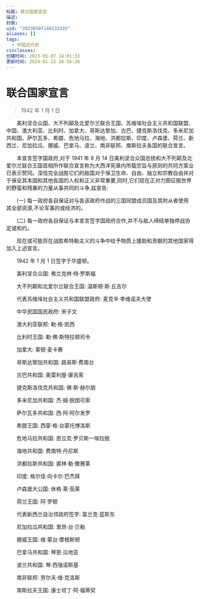 ```yaml
---
标题: 联合国家宣言
描述:
封面:
uid: "20230507140133335"
aliases: []
tags:
  - 中国近代史
cssclasses:
创建时间: 2023-05-07 14:01:33
更新时间: 2024-01-22 16:56:26
---
```


# 联合国家宣言

> 1942 年 1 月 1 日

　　美利坚合众国、大不列颠及北爱尔兰联合王国、苏维埃社会主义共和国联盟、中国、澳大利亚、比利时、加拿大、哥斯达黎加、古巴、捷克斯洛伐克、多米尼加共和国、萨尔瓦多、希腊、危地马拉、海地、洪都拉斯、印度、卢森堡、荷兰、新西兰、尼加拉瓜、挪威、巴拿马、波兰、南非联邦、南斯拉夫各国的联合宣言。

　　本宣言签字国政府,对于 1941 年 8 月 14 日美利坚合众国总统和大不列颠及北爱尔兰联合王国首相所作联合宣言称为大西洋宪章内所载宗旨与原则的共同方案业已表示赞同。深信完全战胜它们的敌国对于保卫生命、自由、独立和宗教自由并对于保全其本国和其他各国的人权和正义非常重要,同时,它们现在正对力图征服世界的野蛮和残暴的力量从事共同的斗争,兹宣告:

　　(一) 每一政府各自保证对与各该政府作战的三国同盟成员国及其附从者使用其全部资源,不论军事的或经济的。

　　(二) 每一政府各自保证与本宣言签字国政府合作,并不与敌人缔结单独停战协定或和约。

　　现在或可能将在战胜希特勒主义的斗争中给予物质上援助和贡献的其他国家得加入上述宣言。

　　1942 年 1 月 1 日签字于华盛顿。

　　美利坚合众国: 弗兰克林·特·罗斯福

　　大不列颠和北爱尔兰联合王国: 温斯顿·斯·丘吉尔

　　代表苏维埃社会主义共和国联盟政府: 麦克辛·李维诺夫大使

　　中华民国国民政府: 宋子文

　　澳大利亚联邦: 勒·格·凯西

　　比利时王国: 勒·佛·斯特拉顿司令

　　加拿大: 莱顿·麦卡赛

　　哥斯达黎加共和国: 路易斯·费南台

　　古巴共和国: 奥雷利屋·康吉索

　　捷克斯洛伐克共和国: 佛·斯·赫尔朋

　　多米尼加共和国: 杰·姆·脱朗可索

　　萨尔瓦多共和国: 西·阿·阿尔发罗

　　希腊王国: 西蒙·格·台蒙托博洛斯

　　危地马拉共和国: 恩立克·罗贝斯一埃拉脱

　　海地共和国: 费南特·丹尼斯

　　洪都拉斯共和国: 裘林·勒·撒赛莱

　　印度: 格尔佳·向卡尔·巴杰拜

　　卢森堡大公国: 休格·莱·茄莱

　　荷兰王国: 阿·罗顿

　　代表新西兰自治领政府签字: 富兰克·蓝斯东

　　尼加拉瓜共和国: 里昂·台·贝勒

　　挪威王国: 维·蒙台·摩根斯顿

　　巴拿马共和国: 琴恩·瓜地亚

　　波兰共和国: 琴·西强诺斯基

　　南非联邦: 劳尔夫·维·克洛斯

　　南斯拉夫王国: 康士坦丁·阿·福蒂契

